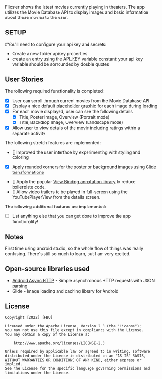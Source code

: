 Flixster shows the latest movies currently playing in theaters. The app utilizes the Movie Database API to display images and basic information about these movies to the user.

## SETUP
#You'll need to configure your api key and secrets:
- Create a new folder apikey.properties
- create an entry using the API_KEY variable constant: your api key variable should be sorrounded by double quotes

## User Stories

The following required functionality is completed:

* [x] User can scroll through current movies from the Movie Database API
* [x] Display a nice default [placeholder graphic](https://guides.codepath.org/android/Displaying-Images-with-the-Glide-Library#advanced-usage) for each image during loading
* [x] For each movie displayed, user can see the following details:
  * [x] Title, Poster Image, Overview (Portrait mode)
  * [x] Title, Backdrop Image, Overview (Landscape mode)
* [x] Allow user to view details of the movie including ratings within a separate activity

The following stretch features are implemented:

* [] Improved the user interface by experimenting with styling and coloring.
* [x] Apply rounded corners for the poster or background images using [Glide transformations](https://guides.codepath.org/android/Displaying-Images-with-the-Glide-Library#transformations)
* [] Apply the popular [View Binding annotation library](http://guides.codepath.org/android/Reducing-View-Boilerplate-with-ViewBinding) to reduce boilerplate code.
* [] Allow video trailers to be played in full-screen using the YouTubePlayerView from the details screen.

The following additional features are implemented:

* [ ] List anything else that you can get done to improve the app functionality!

## Notes

First time using android studio, so the whole flow of things was really confusing. There's still so much to learn, but I am very excited.

## Open-source libraries used

- [Android Async HTTP](https://github.com/loopj/android-async-http) - Simple asynchronous HTTP requests with JSON parsing
- [Glide](https://github.com/bumptech/glide) - Image loading and caching library for Android

## License

    Copyright [2022] [FBU]

    Licensed under the Apache License, Version 2.0 (the "License");
    you may not use this file except in compliance with the License.
    You may obtain a copy of the License at

        http://www.apache.org/licenses/LICENSE-2.0

    Unless required by applicable law or agreed to in writing, software
    distributed under the License is distributed on an "AS IS" BASIS,
    WITHOUT WARRANTIES OR CONDITIONS OF ANY KIND, either express or implied.
    See the License for the specific language governing permissions and
    limitations under the License.
